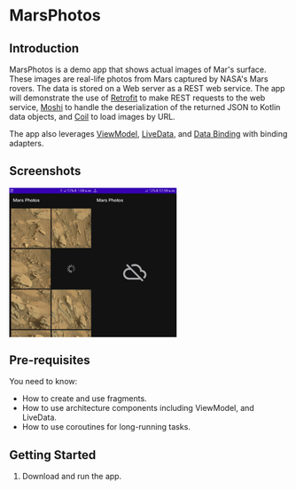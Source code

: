 MarsPhotos
==========

Introduction
------------

MarsPhotos is a demo app that shows actual images of Mar's surface. These images are real-life
photos from Mars captured by NASA's Mars rovers. The data is stored on a Web server as a REST web
service. The app will demonstrate the use of [Retrofit](https://square.github.io/retrofit/)
to make REST requests to the web service, [Moshi](https://github.com/square/moshi) to handle the
deserialization of the returned JSON to Kotlin data objects,
and [Coil](https://coil-kt.github.io/coil/) to load images by URL.

The app also leverages [ViewModel](https://developer.android.com/topic/libraries/architecture/viewmodel),
[LiveData](https://developer.android.com/topic/libraries/architecture/livedata), and
[Data Binding](https://developer.android.com/topic/libraries/data-binding/) with binding adapters.

## Screenshots

<div style="display:flex;">
<img alt="App image" src="Screenshots/Screenshots1.png" width="30%">
<img alt="App image" src="Screenshots/Screenshots2.png" width="30%">
</div>

Pre-requisites
--------------

You need to know:

- How to create and use fragments.
- How to use architecture components including ViewModel, and LiveData.
- How to use coroutines for long-running tasks.

Getting Started
---------------

1. Download and run the app.
